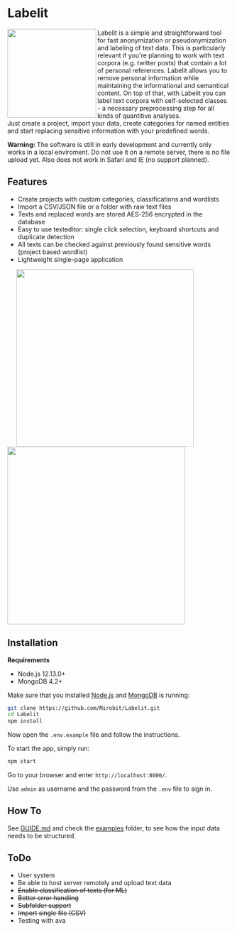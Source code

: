 # Labelit

<img align="left" height="200" src="https://raw.githubusercontent.com/Mirobit/Labelit/master/frontend/assets/images/logo.svg">Labelit is a simple and straightforward tool for fast anonymization or pseudonymization and labeling of text data. This is particularly relevant if you're planning to work with text corpora (e.g. twitter posts) that contain a lot of personal references. Labelit allows you to remove personal information while maintaining the informational and semantical content. On top of that, with Labelit you can label text corpora with self-selected classes - a necessary preprocessing step for all kinds of quantitive analyses.  
Just create a project, import your data, create categories for named entities and start replacing sensitive information with your predefined words.

**Warning:** The software is still in early development and currently only works in a local enviroment. Do not use it on a remote server, there is no file upload yet. Also does not work in Safari and IE (no support planned).

## Features

- Create projects with custom categories, classifications and wordlists
- Import a CSV/JSON file or a folder with raw text files
- Texts and replaced words are stored AES-256 encrypted in the database
- Easy to use texteditor: single click selection, keyboard shortcuts and duplicate detection
- All texts can be checked against previously found sensitive words (project based wordlist)
- Lightweight single-page application

<img src="https://i.imgur.com/JduLdHt.png" width="400" style="margin-left: 20px"> <img src="https://i.imgur.com/zE1ChFB.png" width="400">

## Installation

**Requirements**

- Node.js 12.13.0+
- MongoDB 4.2+

Make sure that you installed [Node.js](https://nodejs.org/en/download/) and [MongoDB](https://docs.mongodb.com/manual/administration/install-community/) is running:

```bash
git clone https://github.com/Mirobit/Labelit.git
cd Labelit
npm install
```

Now open the `.env.example` file and follow the instructions.

To start the app, simply run:

```bash
npm start
```

Go to your browser and enter `http://localhost:8000/`.

Use `admin` as username and the password from the `.env` file to sign in.

## How To

See [GUIDE.md](https://github.com/Mirobit/Labelit/blob/master/GUIDE.md) and check the [examples](https://github.com/Mirobit/Labelit/blob/master/examples) folder, to see how the input data needs to be structured.

## ToDo

- User system
- Be able to host server remotely and upload text data
- ~~Enable classification of texts (for ML)~~
- ~~Better error handling~~
- ~~Subfolder support~~
- ~~Import single file (CSV)~~
- Testing with ava
